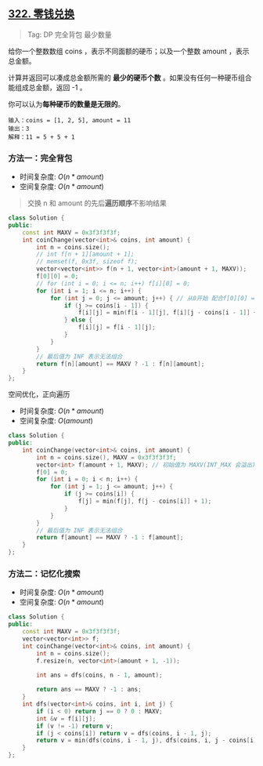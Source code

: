 ## [322. 零钱兑换](https://leetcode-cn.com/problems/coin-change/)

> Tag: DP 完全背包 最少数量

给你一个整数数组 coins ，表示不同面额的硬币；以及一个整数 amount ，表示总金额。

计算并返回可以凑成总金额所需的 **最少的硬币个数** 。如果没有任何一种硬币组合能组成总金额，返回 -1 。

你可以认为**每种硬币的数量是无限的**。

```
输入：coins = [1, 2, 5], amount = 11
输出：3 
解释：11 = 5 + 5 + 1
```

### 方法一：完全背包
* 时间复杂度: ${O(n * amount)}$
* 空间复杂度: ${O(n * amount)}$

> 交换 n 和 amount 的先后**遍历顺序**不影响结果

```cpp
class Solution {
public:
    const int MAXV = 0x3f3f3f3f;
    int coinChange(vector<int>& coins, int amount) {
        int n = coins.size();
        // int f[n + 1][amount + 1];
        // memset(f, 0x3f, sizeof f);
        vector<vector<int>> f(n + 1, vector<int>(amount + 1, MAXV));
        f[0][0] = 0;
        // for (int i = 0; i <= n; i++) f[i][0] = 0;
        for (int i = 1; i <= n; i++) {
            for (int j = 0; j <= amount; j++) { // 从0开始 配合f[0][0] = 0 => 初始化 f[i][0] = 0
                if (j >= coins[i - 1]) {
                    f[i][j] = min(f[i - 1][j], f[i][j - coins[i - 1]] + 1);
                } else {
                    f[i][j] = f[i - 1][j];
                }
            }
        }
        // 最后值为 INF 表示无法组合
        return f[n][amount] == MAXV ? -1 : f[n][amount];
    }
};
```

空间优化，正向遍历

* 时间复杂度: ${O(n * amount)}$
* 空间复杂度: ${O(amount)}$

```cpp
class Solution {
public:
    int coinChange(vector<int>& coins, int amount) {
        int n = coins.size(), MAXV = 0x3f3f3f3f;
        vector<int> f(amount + 1, MAXV); // 初始值为 MAXV(INT_MAX 会溢出)
        f[0] = 0;
        for (int i = 0; i < n; i++) {
            for (int j = 1; j <= amount; j++) {
                if (j >= coins[i]) {
                    f[j] = min(f[j], f[j - coins[i]] + 1);
                }
            }
        }
        // 最后值为 INF 表示无法组合
        return f[amount] == MAXV ? -1 : f[amount];
    }
};
```

### 方法二：记忆化搜索

* 时间复杂度: ${O(n * amount)}$
* 空间复杂度: ${O(n * amount)}$

```cpp
class Solution {
public:
    const int MAXV = 0x3f3f3f3f;
    vector<vector<int>> f;
    int coinChange(vector<int>& coins, int amount) {
        int n = coins.size();
        f.resize(n, vector<int>(amount + 1, -1));
        
        int ans = dfs(coins, n - 1, amount);

        return ans == MAXV ? -1 : ans;
    }
    int dfs(vector<int>& coins, int i, int j) {
        if (i < 0) return j == 0 ? 0 : MAXV;
        int &v = f[i][j];
        if (v != -1) return v;
        if (j < coins[i]) return v = dfs(coins, i - 1, j);
        return v = min(dfs(coins, i - 1, j), dfs(coins, i, j - coins[i]) + 1);
    }
};
```